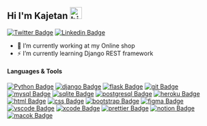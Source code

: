 ## Hi I'm Kajetan <img src="https://user-images.githubusercontent.com/1303154/88677602-1635ba80-d120-11ea-84d8-d263ba5fc3c0.gif" width="28px" height="28px" alt="hi">


[![Twitter Badge](https://img.shields.io/badge/-@Kajo-1ca0f1?style=flat&labelColor=1ca0f1&logo=twitter&logoColor=white&link=https://twitter.com/KajoBackDev)](https://twitter.com/KajoBackDev) [![Linkedin Badge](https://img.shields.io/badge/-Kajetan-0e76a8?style=flat&labelColor=0e76a8&logo=linkedin&logoColor=white)](https://www.linkedin.com/in/kajetan-dyrcz/) 


- 🔭 I’m currently working at my Online shop
- ⚡ I’m currently learning Django REST framework

#### Languages & Tools

[![Python Badge](https://img.shields.io/badge/Python-14354C?style=for-the-badge&logo=python&logoColor=white)](#)
[![django Badge](https://img.shields.io/badge/Django-092E20?style=for-the-badge&logo=django&logoColor=white)](#) 
[![flask Badge](https://img.shields.io/badge/Flask-000000?style=for-the-badge&logo=flask&logoColor=white)](#)
[![git Badge](https://img.shields.io/badge/GIT-E44C30?style=for-the-badge&logo=git&logoColor=white)](#) 
[![mysql Badge](https://img.shields.io/badge/MySQL-00000F?style=for-the-badge&logo=mysql&logoColor=white)](#)
[![sqlite Badge](https://img.shields.io/badge/SQLite-07405E?style=for-the-badge&logo=sqlite&logoColor=white)](#)
[![postgresql Badge](https://img.shields.io/badge/PostgreSQL-316192?style=for-the-badge&logo=postgresql&logoColor=white)](#)
[![heroku Badge](https://img.shields.io/badge/Heroku-430098?style=for-the-badge&logo=heroku&logoColor=white)](#)
[![html Badge](https://img.shields.io/badge/HTML5-E34F26?style=for-the-badge&logo=html5&logoColor=white)](#)
[![css Badge](https://img.shields.io/badge/CSS3-1572B6?style=for-the-badge&logo=css3&logoColor=white)](#)
[![bootstrap Badge](https://img.shields.io/badge/Bootstrap-563D7C?style=for-the-badge&logo=bootstrap&logoColor=white)](#)
[![figma Badge](https://img.shields.io/badge/Figma-F24E1E?style=for-the-badge&logo=figma&logoColor=white)](#)
[![vscode Badge](https://img.shields.io/badge/Visual_Studio_Code-0078D4?style=for-the-badge&logo=visual%20studio%20code&logoColor=white)](#)
[![xcode Badge](https://img.shields.io/badge/Xcode-007ACC?style=for-the-badge&logo=Xcode&logoColor=white)](#)
[![prettier Badge](https://img.shields.io/badge/prettier-1A2C34?style=for-the-badge&logo=prettier&logoColor=F7BA3E)](#)
[![notion Badge](https://img.shields.io/badge/Notion-000000?style=for-the-badge&logo=notion&logoColor=white)](#)
[![macok Badge](https://img.shields.io/badge/mac%20os-000000?style=for-the-badge&logo=apple&logoColor=white)](#)






